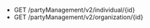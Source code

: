 <!--
    ATTENTION: This file was generated via gradle!
               Do NOT manually edit this file! Any such changes will be overwritten!
-->

* GET /partyManagement/v2/individual/{id}
* GET /partyManagement/v2/organization/{id}
